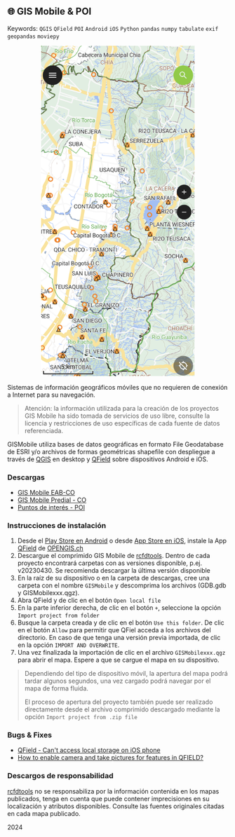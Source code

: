 ## :globe_with_meridians: GIS Mobile & POI
Keywords: `QGIS` `QField` `POI` `Android` `iOS` `Python` `pandas` `numpy` `tabulate` `exif` `geopandas` `moviepy`

<div align="center">
  <img alt="GISMobile" src=".graph/QField_MapView.png" width="350px"><br>  
</div>

Sistemas de información geográficos móviles que no requieren de conexión a Internet para su navegación. 

> Atención: la información utilizada para la creación de los proyectos GIS Mobile ha sido tomada de servicios de uso libre, consulte la licencia y restricciones de uso específicas de cada fuente de datos referenciada.

GISMobile utiliza bases de datos geográficas en formato File Geodatabase de ESRI y/o archivos de formas geométricas shapefile con despliegue a través de [QGIS](https://qgis.org/) en desktop y [QField](https://github.com/opengisch/QField) sobre dispositivos Android e iOS.


### Descargas

* [GIS Mobile EAB-CO](GISMobile_EAB_CO)
* [GIS Mobile Predial - CO](GISMobile_Predial_CO)
* [Puntos de interés - POI](.poi/Readme.md)


### Instrucciones de instalación

1. Desde el [Play Store en Android](https://play.google.com/) o desde [App Store en iOS](https://www.apple.com/co/app-store/), instale la App [QField](https://play.google.com/store/search?q=qfield&c=apps) de [OPENGIS.ch](https://qfield.org/) 
2. Descargue el comprimido GIS Mobile de [rcfdtools](https://github.com/rcfdtools). Dentro de cada proyecto encontrará carpetas con as versiones disponible, p.ej. v20230430. Se recomienda descargar la última versión disponible
3. En la raíz de su dispositivo o en la carpeta de descargas, cree una carpeta con el nombre `GISMobile` y descomprima los archivos (GDB.gdb y GISMobilexxx.qgz).
4. Abra QField y de clic en el botón `Open local file`
5. En la parte inferior derecha, de clic en el botón `+`, seleccione la opción `Import project from folder`
6. Busque la carpeta creada y de clic en el botón `Use this folder`. De clic en el botón `Allow` para permitir que QFiel acceda a los archivos del directorio. En caso de que tenga una versión previa importada, de clic en la opción `IMPORT AND OVERWRITE`.
7. Una vez finalizada la importación de clic en el archivo `GISMobilexxx.qgz` para abrir el mapa. Espere a que se cargue el mapa en su dispositivo.

> Dependiendo del tipo de dispositivo móvil, la apertura del mapa podrá tardar algunos segundos, una vez cargado podrá navegar por el mapa de forma fluida.
> 
> El proceso de apertura del proyecto también puede ser realizado directamente desde el archivo comprimido descargado mediante la opción `Import project from .zip file`


### Bugs & Fixes

* [QField - Can't access local storage on iOS phone](https://github.com/opengisch/QField/discussions/3755)
* [How to enable camera and take pictures for features in QFIELD?](https://gis.stackexchange.com/questions/287339/how-to-enable-camera-and-take-pictures-for-features-in-qfield)


### Descargos de responsabilidad

[rcfdtools](https://github.com/rcfdtools) no se responsabiliza por la información contenida en los mapas publicados, tenga en cuenta que puede contener imprecisiones en su localización y atributos disponibles. Consulte las fuentes originales citadas en cada mapa publicado.


2024

